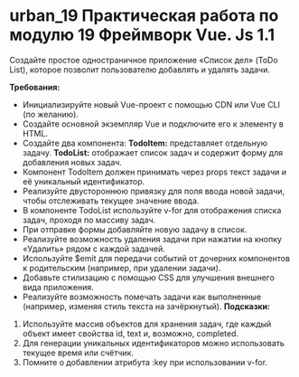 # urban_19 Практическая работа по модулю 19 Фреймворк Vue. Js 1.1

Создайте простое одностраничное приложение «Список дел» (ToDo List), которое позволит пользователю добавлять и удалять задачи.

**Требования:**
+ Инициализируйте новый Vue-проект с помощью CDN или Vue CLI (по желанию).
+ Создайте основной экземпляр Vue и подключите его к элементу в HTML.
+ Создайте два компонента:
**TodoItem:** представляет отдельную задачу.
**TodoList:** отображает список задач и содержит форму для добавления новых задач.
+ Компонент TodoItem должен принимать через props текст задачи и её уникальный идентификатор.
+ Реализуйте двустороннюю привязку для поля ввода новой задачи, чтобы отслеживать текущее значение ввода.
+ В компоненте TodoList используйте v-for для отображения списка задач, проходя по массиву задач.
+ При отправке формы добавляйте новую задачу в список.
+ Реализуйте возможность удаления задачи при нажатии на кнопку «Удалить» рядом с каждой задачей.
+ Используйте $emit для передачи событий от дочерних компонентов к родительским (например, при удалении задачи).
+ Добавьте стилизацию с помощью CSS для улучшения внешнего вида приложения.
+ Реализуйте возможность помечать задачи как выполненные (например, изменяя стиль текста на зачёркнутый).
**Подсказки:**
1. Используйте массив объектов для хранения задач, где каждый объект имеет свойства id, text и, возможно, completed.
2. Для генерации уникальных идентификаторов можно использовать текущее время или счётчик.
3. Помните о добавлении атрибута :key при использовании v-for.
